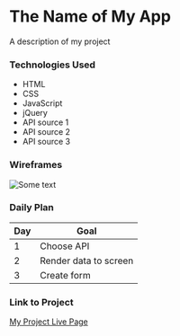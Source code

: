 # The Name of My App

A description of my project

### Technologies Used

- HTML
- CSS
- JavaScript
- jQuery
- API source 1
- API source 2
- API source 3
  
### Wireframes

![Some text](https://i.ytimg.com/vi/mRf3-JkwqfU/mqdefault.jpg)

### Daily Plan

| Day | Goal |
|-----|------|
| 1 | Choose API |
| 2 | Render data to screen |
| 3 | Create form |

### Link to Project
[My Project Live Page](https://www.google.com)
